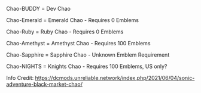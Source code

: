 Chao-BUDDY = Dev Chao

Chao-Emerald = Emerald Chao - Requires 0 Emblems

Chao-Ruby = Ruby Chao - Requires 0 Emblems

Chao-Amethyst = Amethyst Chao - Requires 100 Emblems

Chao-Sapphire = Sapphire Chao - Unknown Emblem Requirement

Chao-NIGHTS = Knights Chao - Requires 100 Emblems, US only?

Info Credit: https://dcmods.unreliable.network/index.php/2021/06/04/sonic-adventure-black-market-chao/
